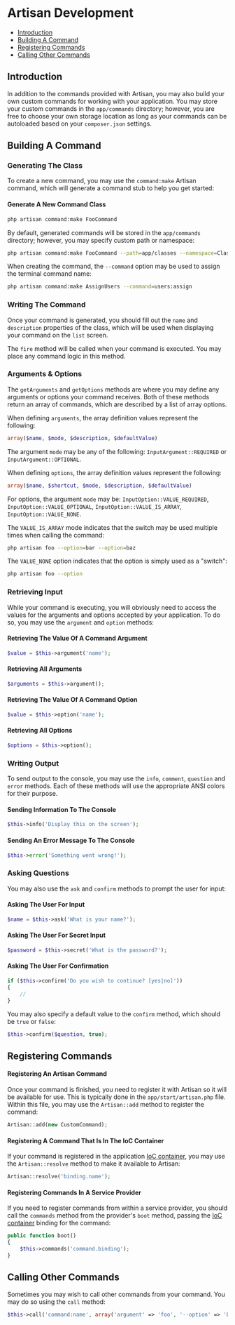 # Artisan Development

- [Introduction](#introduction)
- [Building A Command](#building-a-command)
- [Registering Commands](#registering-commands)
- [Calling Other Commands](#calling-other-commands)

<a name="introduction"></a>
## Introduction

In addition to the commands provided with Artisan, you may also build your own custom commands for working with your application. You may store your custom commands in the `app/commands` directory; however, you are free to choose your own storage location as long as your commands can be autoloaded based on your `composer.json` settings.

<a name="building-a-command"></a>
## Building A Command

### Generating The Class

To create a new command, you may use the `command:make` Artisan command, which will generate a command stub to help you get started:

#### Generate A New Command Class

```bash
php artisan command:make FooCommand
```

By default, generated commands will be stored in the `app/commands` directory; however, you may specify custom path or namespace:

```bash
php artisan command:make FooCommand --path=app/classes --namespace=Classes
```

When creating the command, the `--command` option may be used to assign the terminal command name:

```bash
php artisan command:make AssignUsers --command=users:assign
```

### Writing The Command

Once your command is generated, you should fill out the `name` and `description` properties of the class, which will be used when displaying your command on the `list` screen.

The `fire` method will be called when your command is executed. You may place any command logic in this method.

### Arguments & Options

The `getArguments` and `getOptions` methods are where you may define any arguments or options your command receives. Both of these methods return an array of commands, which are described by a list of array options.

When defining `arguments`, the array definition values represent the following:

```php
array($name, $mode, $description, $defaultValue)
```

The argument `mode` may be any of the following: `InputArgument::REQUIRED` or `InputArgument::OPTIONAL`.

When defining `options`, the array definition values represent the following:

```php
array($name, $shortcut, $mode, $description, $defaultValue)
```

For options, the argument `mode` may be: `InputOption::VALUE_REQUIRED`, `InputOption::VALUE_OPTIONAL`, `InputOption::VALUE_IS_ARRAY`, `InputOption::VALUE_NONE`.

The `VALUE_IS_ARRAY` mode indicates that the switch may be used multiple times when calling the command:

```bash
php artisan foo --option=bar --option=baz
```

The `VALUE_NONE` option indicates that the option is simply used as a "switch":

```bash
php artisan foo --option
```

### Retrieving Input

While your command is executing, you will obviously need to access the values for the arguments and options accepted by your application. To do so, you may use the `argument` and `option` methods:

#### Retrieving The Value Of A Command Argument

```php
$value = $this->argument('name');
```

#### Retrieving All Arguments

```php
$arguments = $this->argument();
```

#### Retrieving The Value Of A Command Option

```php
$value = $this->option('name');
```

#### Retrieving All Options

```php
$options = $this->option();
```

### Writing Output

To send output to the console, you may use the `info`, `comment`, `question` and `error` methods. Each of these methods will use the appropriate ANSI colors for their purpose.

#### Sending Information To The Console

```php
$this->info('Display this on the screen');
```

#### Sending An Error Message To The Console

```php
$this->error('Something went wrong!');
```

### Asking Questions

You may also use the `ask` and `confirm` methods to prompt the user for input:

#### Asking The User For Input

```php
$name = $this->ask('What is your name?');
```

#### Asking The User For Secret Input

```php
$password = $this->secret('What is the password?');
```

#### Asking The User For Confirmation

```php
if ($this->confirm('Do you wish to continue? [yes|no]'))
{
	//
}
```

You may also specify a default value to the `confirm` method, which should be `true` or `false`:

```php
$this->confirm($question, true);
```

<a name="registering-commands"></a>
## Registering Commands

#### Registering An Artisan Command

Once your command is finished, you need to register it with Artisan so it will be available for use. This is typically done in the `app/start/artisan.php` file. Within this file, you may use the `Artisan::add` method to register the command:

```php
Artisan::add(new CustomCommand);
```

#### Registering A Command That Is In The IoC Container

If your command is registered in the application [IoC container](/docs/ioc), you may use the `Artisan::resolve` method to make it available to Artisan:

```php
Artisan::resolve('binding.name');
```

#### Registering Commands In A Service Provider

If you need to register commands from within a service provider, you should call the `commands` method from the provider's `boot` method, passing the [IoC container](/docs/ioc) binding for the command:

```php
public function boot()
{
	$this->commands('command.binding');
}
```

<a name="calling-other-commands"></a>
## Calling Other Commands

Sometimes you may wish to call other commands from your command. You may do so using the `call` method:

```php
$this->call('command:name', array('argument' => 'foo', '--option' => 'bar'));
```
